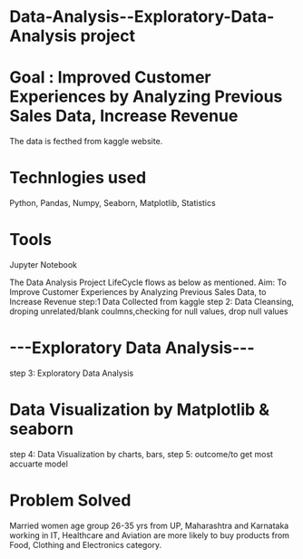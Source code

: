 # Data-Analysis--Exploratory-Data-Analysis project
# Goal : Improved Customer Experiences by Analyzing Previous Sales Data, Increase Revenue
The data is fecthed from kaggle website.
# Technlogies used
Python, Pandas, Numpy, Seaborn, Matplotlib, Statistics
# Tools
Jupyter Notebook

The Data Analysis Project LifeCycle flows as below as mentioned.
Aim: To Improve Customer Experiences by Analyzing Previous Sales Data, to Increase Revenue
step:1 Data Collected from kaggle
step 2: Data Cleansing, droping unrelated/blank coulmns,checking for null values, drop null values 
#  ---Exploratory Data Analysis---
step 3: Exploratory Data Analysis
# Data Visualization by Matplotlib & seaborn
step 4: Data Visualization by charts, bars, 
step 5: outcome/to get most accuarte model

# Problem Solved
Married women age group 26-35 yrs from UP, Maharashtra and Karnataka working in IT, Healthcare and Aviation are more likely to buy products from Food, Clothing and Electronics category.
